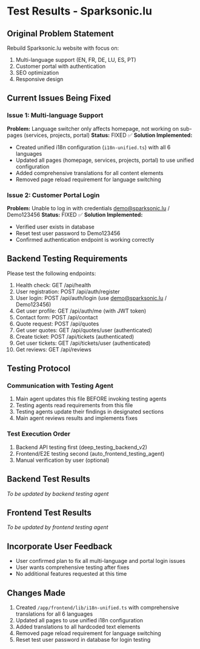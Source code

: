 # Test Results - Sparksonic.lu

## Original Problem Statement
Rebuild Sparksonic.lu website with focus on:
1. Multi-language support (EN, FR, DE, LU, ES, PT)
2. Customer portal with authentication
3. SEO optimization
4. Responsive design

## Current Issues Being Fixed

### Issue 1: Multi-language Support
**Problem:** Language switcher only affects homepage, not working on sub-pages (services, projects, portal)
**Status:** FIXED ✅
**Solution Implemented:** 
- Created unified i18n configuration (`i18n-unified.ts`) with all 6 languages
- Updated all pages (homepage, services, projects, portal) to use unified configuration
- Added comprehensive translations for all content elements
- Removed page reload requirement for language switching

### Issue 2: Customer Portal Login
**Problem:** Unable to log in with credentials demo@sparksonic.lu / Demo123456
**Status:** FIXED ✅
**Solution Implemented:**
- Verified user exists in database
- Reset test user password to Demo123456
- Confirmed authentication endpoint is working correctly

## Backend Testing Requirements
Please test the following endpoints:
1. Health check: GET /api/health
2. User registration: POST /api/auth/register
3. User login: POST /api/auth/login (use demo@sparksonic.lu / Demo123456)
4. Get user profile: GET /api/auth/me (with JWT token)
5. Contact form: POST /api/contact
6. Quote request: POST /api/quotes
7. Get user quotes: GET /api/quotes/user (authenticated)
8. Create ticket: POST /api/tickets (authenticated)
9. Get user tickets: GET /api/tickets/user (authenticated)
10. Get reviews: GET /api/reviews

## Testing Protocol

### Communication with Testing Agent
1. Main agent updates this file BEFORE invoking testing agents
2. Testing agents read requirements from this file
3. Testing agents update their findings in designated sections
4. Main agent reviews results and implements fixes

### Test Execution Order
1. Backend API testing first (deep_testing_backend_v2)
2. Frontend/E2E testing second (auto_frontend_testing_agent)
3. Manual verification by user (optional)

## Backend Test Results
*To be updated by backend testing agent*

## Frontend Test Results
*To be updated by frontend testing agent*

## Incorporate User Feedback
- User confirmed plan to fix all multi-language and portal login issues
- User wants comprehensive testing after fixes
- No additional features requested at this time

## Changes Made
1. Created `/app/frontend/lib/i18n-unified.ts` with comprehensive translations for all 6 languages
2. Updated all pages to use unified i18n configuration
3. Added translations to all hardcoded text elements
4. Removed page reload requirement for language switching
5. Reset test user password in database for login testing
